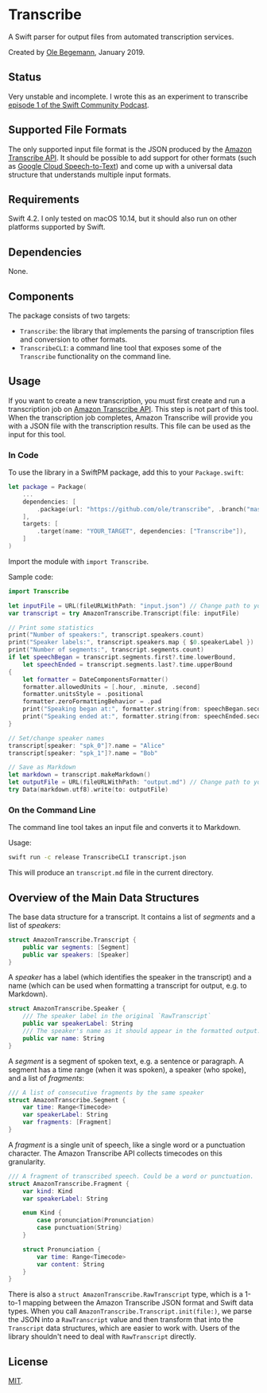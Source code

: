 # Transcribe

A Swift parser for output files from automated transcription services.

Created by [Ole Begemann](https://oleb.net), January 2019.

## Status

Very unstable and incomplete. I wrote this as an experiment to transcribe [episode 1 of the Swift Community Podcast](https://github.com/SwiftCommunityPodcast/podcast/issues/15).

## Supported File Formats

The only supported input file format is the JSON produced by the [Amazon Transcribe API](https://aws.amazon.com/transcribe/). It should be possible to add support for other formats (such as [Google Cloud Speech-to-Text](https://cloud.google.com/speech-to-text/)) and come up with a universal data structure that understands multiple input formats.

## Requirements

Swift 4.2. I only tested on macOS 10.14, but it should also run on other platforms supported by Swift.

## Dependencies

None.

## Components

The package consists of two targets:

- `Transcribe`: the library that implements the parsing of transcription files and conversion to other formats.
- `TranscribeCLI`: a command line tool that exposes some of the `Transcribe` functionality on the command line.

## Usage

If you want to create a new transcription, you must first create and run a transcription job on [Amazon Transcribe API](https://aws.amazon.com/transcribe/). This step is not part of this tool. When the transcription job completes, Amazon Transcribe will provide you with a JSON file with the transcription results. This file can be used as the input for this tool.

### In Code

To use the library in a SwiftPM package, add this to your `Package.swift`:

```swift
let package = Package(
    ...
    dependencies: [
        .package(url: "https://github.com/ole/transcribe", .branch("master")),
    ],
    targets: [
        .target(name: "YOUR_TARGET", dependencies: ["Transcribe"]),
    ]
)
```

Import the module with `import Transcribe`.

Sample code:

```swift
import Transcribe

let inputFile = URL(fileURLWithPath: "input.json") // Change path to your input file
var transcript = try AmazonTranscribe.Transcript(file: inputFile)

// Print some statistics
print("Number of speakers:", transcript.speakers.count)
print("Speaker labels:", transcript.speakers.map { $0.speakerLabel })
print("Number of segments:", transcript.segments.count)
if let speechBegan = transcript.segments.first?.time.lowerBound,
    let speechEnded = transcript.segments.last?.time.upperBound
{
    let formatter = DateComponentsFormatter()
    formatter.allowedUnits = [.hour, .minute, .second]
    formatter.unitsStyle = .positional
    formatter.zeroFormattingBehavior = .pad
    print("Speaking began at:", formatter.string(from: speechBegan.seconds) ?? "(unable to format timecode)")
    print("Speaking ended at:", formatter.string(from: speechEnded.seconds) ?? "(unable to format timecode)")
}

// Set/change speaker names
transcript[speaker: "spk_0"]?.name = "Alice"
transcript[speaker: "spk_1"]?.name = "Bob"

// Save as Markdown
let markdown = transcript.makeMarkdown()
let outputFile = URL(fileURLWithPath: "output.md") // Change path to your output file
try Data(markdown.utf8).write(to: outputFile)
```

### On the Command Line

The command line tool takes an input file and converts it to Markdown.

Usage:

```sh
swift run -c release TranscribeCLI transcript.json
```

This will produce an `transcript.md` file in the current directory.

## Overview of the Main Data Structures

The base data structure for a transcript. It contains a list of _segments_ and a list of _speakers_:

```swift
struct AmazonTranscribe.Transcript {
    public var segments: [Segment]
    public var speakers: [Speaker]
}
```

A _speaker_ has a label (which identifies the speaker in the transcript) and a name (which can be used when formatting a transcript for output, e.g. to Markdown).

```swift
struct AmazonTranscribe.Speaker {
    /// The speaker label in the original `RawTranscript`
    public var speakerLabel: String
    /// The speaker's name as it should appear in the formatted output.
    public var name: String
}
```

A _segment_ is a segment of spoken text, e.g. a sentence or paragraph. A segment has a time range (when it was spoken), a speaker (who spoke), and a list of _fragments_:

```swift
/// A list of consecutive fragments by the same speaker
struct AmazonTranscribe.Segment {
    var time: Range<Timecode>
    var speakerLabel: String
    var fragments: [Fragment]
}
```

A _fragment_ is a single unit of speech, like a single word or a punctuation character. The Amazon Transcribe API collects timecodes on this granularity.

```swift
/// A fragment of transcribed speech. Could be a word or punctuation.
struct AmazonTranscribe.Fragment {
    var kind: Kind
    var speakerLabel: String

    enum Kind {
        case pronunciation(Pronunciation)
        case punctuation(String)
    }

    struct Pronunciation {
        var time: Range<Timecode>
        var content: String
    }
}
```

There is also a `struct AmazonTranscribe.RawTranscript` type, which is a 1-to-1 mapping between the Amazon Transcribe JSON format and Swift data types. When you call `AmazonTranscribe.Transcript.init(file:)`, we parse the JSON into a `RawTranscript` value and then transform that into the `Transcript` data structures, which are easier to work with. Users of the library shouldn't need to deal with `RawTranscript` directly.

## License

[MIT](LICENSE.txt).
